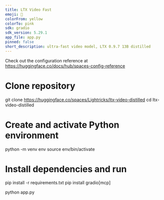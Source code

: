 ```yaml
---
title: LTX Video Fast
emoji: 🎥
colorFrom: yellow
colorTo: pink
sdk: gradio
sdk_version: 5.29.1
app_file: app.py
pinned: false
short_description: ultra-fast video model, LTX 0.9.7 13B distilled
---
```


Check out the configuration reference at https://huggingface.co/docs/hub/spaces-config-reference



# Clone repository
git clone https://huggingface.co/spaces/Lightricks/ltx-video-distilled
cd ltx-video-distilled

# Create and activate Python environment
python -m venv env
source env/bin/activate

# Install dependencies and run
pip install -r requirements.txt
pip install gradio[mcp]

python app.py